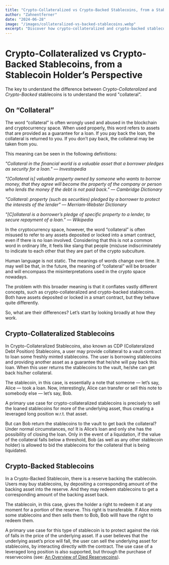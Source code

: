 ```yaml
---
title: "Crypto-Collateralized vs Crypto-Backed Stablecoins, from a Stablecoin Holder’s Perspective"
author: "Zahnentferner"
date: "2024-06-28"
image: "/images/collateralized-vs-backed-stablecoins.webp"
excerpt: "Discover how crypto-collateralized and crypto-backed stablecoins differ—and what it means for holders."
---
```


# Crypto-Collateralized vs Crypto-Backed Stablecoins, from a Stablecoin Holder’s Perspective

The key to understand the difference between *Crypto-Collateralized* and *Crypto-Backed* stablecoins is to understand the word "collateral".

## On “Collateral”

The word “collateral” is often wrongly used and abused in the blockchain and cryptocurrency space. When used properly, this word refers to assets that are provided as a guarantee for a loan. If you pay back the loan, the collateral is returned to you. If you don’t pay back, the collateral may be taken from you.

This meaning can be seen in the following definitions:

*"Collateral in the financial world is a valuable asset that a borrower pledges as security for a loan." — Investopedia*

*"[Collateral is] valuable property owned by someone who wants to borrow money, that they agree will become the property of the company or person who lends the money if the debt is not paid back." — Cambridge Dictionary*

*"Collateral: property (such as securities) pledged by a borrower to protect the interests of the lender" — Merriam-Webster Dictionary*

*"[C]ollateral is a borrower’s pledge of specific property to a lender, to secure repayment of a loan." — Wikipedia*

In the cryptocurrency space, however, the word “collateral” is often misused to refer to any assets deposited or locked into a smart contract, even if there is no loan involved. Considering that this is not a common word in ordinary life, it feels like slang that people (mis)use indiscriminately to indicate to each other that they are part of the crypto subculture.

Human language is not static. The meanings of words change over time. It may well be that, in the future, the meaning of “collateral” will be broader and will encompass the misinterpretations used in the crypto space nowadays.

The problem with this broader meaning is that it conflates vastly different concepts, such as crypto-collateralized and crypto-backed stablecoins. Both have assets deposited or locked in a smart contract, but they behave quite differently.

So, what are their differences? Let’s start by looking broadly at how they work.

## Crypto-Collateralized Stablecoins

In Crypto-Collateralized Stablecoins, also known as CDP (Collateralized Debt Position) Stablecoins, a user may provide collateral to a vault contract to loan some freshly minted stablecoins. The user is borrowing stablecoins and providing another asset as a guarantee that he/she will pay back this loan. When this user returns the stablecoins to the vault, he/she can get back his/her collateral.

The stablecoin, in this case, is essentially a note that someone — let’s say, Alice — took a loan. Now, interestingly, Alice can transfer or sell this note to somebody else — let’s say, Bob.

A primary use case for crypto-collateralized stablecoins is precisely to sell the loaned stablecoins for more of the underlying asset, thus creating a leveraged long position w.r.t. that asset.

But can Bob return the stablecoins to the vault to get back the collateral? Under normal circumstances, no! It is Alice’s loan and only she has the possibility of closing the loan. Only in the event of a liquidation, if the value of the collateral falls below a threshold, Bob (as well as any other stablecoin holder) is allowed to bid the stablecoins for the collateral that is being liquidated.

## Crypto-Backed Stablecoins

In a Crypto-Backed Stablecoin, there is a reserve backing the stablecoin. Users may buy stablecoins, by depositing a corresponding amount of the backing asset into the reserve. And they may redeem stablecoins to get a corresponding amount of the backing asset back.

The stablecoin, in this case, gives the holder a right to redeem it at any moment for a portion of the reserve. This right is transferable. If Alice mints some stablecoins and then sells them to Bob, Bob willl have the right to redeem them.

A primary use case for this type of stablecoin is to protect against the risk of falls in the price of the underlying asset. If a user believes that the underlying asset’s price will fall, the user can sell the underlying asset for stablecoins, by interacting directly with the contract. The use case of a leveraged long position is also supported, but through the purchase of reservecoins (see: [<u>An Overview of Djed Reservecoins</u>](https://medium.com/djed-alliance/an-overview-of-djed-reservecoins-benefits-risks-and-more-5e12b9dbf410)).
